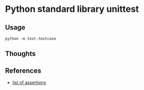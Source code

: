 Python standard library unittest
================================

## Usage

```
python -m test.testcase
```

## Thoughts

## References

* [list of assertions](https://docs.python.org/3/library/unittest.html#assert-methods)